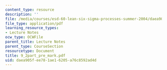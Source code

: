 ```yaml
---
content_type: resource
description: ''
file: /media/courses/esd-60-lean-six-sigma-processes-summer-2004/daea905fee781ae16205a76c8592ad4d_9_2part_pre_mark.pdf
file_type: application/pdf
learning_resource_types:
- Lecture Notes
ocw_type: OCWFile
parent_title: Lecture Notes
parent_type: CourseSection
resourcetype: Document
title: 9_2part_pre_mark.pdf
uid: daea905f-ee78-1ae1-6205-a76c8592ad4d
---
```


